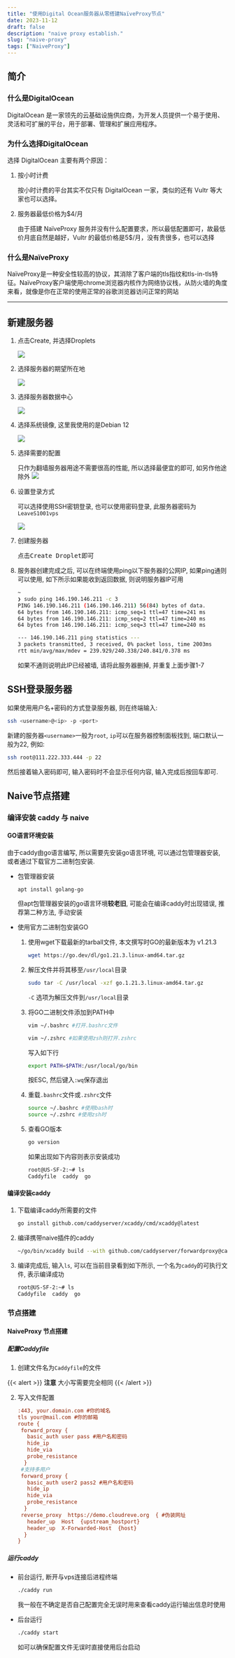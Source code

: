 ```yaml
---
title: "使用Digital Ocean服务器从零搭建NaïveProxy节点"
date: 2023-11-12
draft: false
description: "naive proxy establish."
slug: "naive-proxy"
tags: ["NaiveProxy"]
---
```

## 简介

### 什么是DigitalOcean

DigitalOcean 是一家领先的云基础设施供应商，为开发人员提供一个易于使用、灵活和可扩展的平台，用于部署、管理和扩展应用程序。

### 为什么选择DigitalOcean

选择 DigitalOcean 主要有两个原因：

1. 按小时计费

   按小时计费的平台其实不仅只有 DigitalOcean 一家，类似的还有 Vultr 等大家也可以选择。

2. 服务器最低价格为$4/月

   由于搭建 NaïveProxy 服务并没有什么配置要求，所以最低配置即可，故最低价月底自然是越好，Vultr 的最低价格是5$/月，没有贵很多，也可以选择

### 什么是NaïveProxy

NaïveProxy是一种安全性较高的协议，其消除了客户端的tls指纹和tls-in-tls特征。NaïveProxy客户端使用chrome浏览器内核作为网络协议栈，从防火墙的角度来看，就像是你在正常的使用正常的谷歌浏览器访问正常的网站

---

## 新建服务器

1. 点击Create, 并选择Droplets

   ![](create.png)

2. 选择服务器的期望所在地

   ![](location.png)

3. 选择服务器数据中心

   ![](datacenter.png)

4. 选择系统镜像, 这里我使用的是Debian 12

   ![](iso.png)

5. 选择需要的配置

   只作为翻墙服务器用途不需要很高的性能, 所以选择最便宜的即可, 如另作他途除外
   ![](size.png)

6. 设置登录方式

   可以选择使用SSH密钥登录, 也可以使用密码登录, 此服务器密码为`LeaveS1001vps`

   ![](loginmethod.png)

7. 创建服务器

   点击<kbd>Create Droplet</kbd>即可

8. 服务器创建完成之后, 可以在终端使用ping以下服务器的公网IP, 如果ping通则可以使用, 如下所示如果能收到返回数据, 则说明服务器IP可用

   ```bash
   ~
   ❯ sudo ping 146.190.146.211 -c 3
   PING 146.190.146.211 (146.190.146.211) 56(84) bytes of data.
   64 bytes from 146.190.146.211: icmp_seq=1 ttl=47 time=241 ms
   64 bytes from 146.190.146.211: icmp_seq=2 ttl=47 time=240 ms
   64 bytes from 146.190.146.211: icmp_seq=3 ttl=47 time=240 ms
   
   --- 146.190.146.211 ping statistics ---
   3 packets transmitted, 3 received, 0% packet loss, time 2003ms
   rtt min/avg/max/mdev = 239.929/240.338/240.841/0.378 ms
   ```

   如果不通则说明此IP已经被墙, 请将此服务器删掉, 并重复上面步骤1-7



## SSH登录服务器

如果使用用户名+密码的方式登录服务器, 则在终端输入:

```bash
ssh <username>@<ip> -p <port>
```

新建的服务器`<username>`一般为`root`, `ip`可以在服务器控制面板找到, 端口默认一般为22, 例如:

```bash
ssh root@111.222.333.444 -p 22
```

然后接着输入密码即可, 输入密码时不会显示任何内容, 输入完成后按回车即可. 



## Naive节点搭建

### 编译安装 caddy 与 naive

#### GO语言环境安装

由于caddy由go语言编写, 所以需要先安装go语言环境, 可以通过包管理器安装, 或者通过下载官方二进制包安装.

- 包管理器安装

  ```
  apt install golang-go
  ```

  但apt包管理器安装的go语言环境**较老旧**, 可能会在编译caddy时出现错误, 推荐第二种方法, 手动安装

- 使用官方二进制包安装GO

  1. 使用wget下载最新的tarball文件, 本文撰写时GO的最新版本为 v1.21.3

     ```bash
     wget https://go.dev/dl/go1.21.3.linux-amd64.tar.gz
     ```

  2. 解压文件并将其移至`/usr/local`目录

     ```bash
     sudo tar -C /usr/local -xzf go.1.21.3.linux-amd64.tar.gz
     ```

     `-C` 选项为解压文件到`/usr/local`目录

  3. 将GO二进制文件添加到PATH中

     ```bash
     vim ~/.bashrc #打开.bashrc文件
     
     vim ~/.zshrc #如果使用zsh则打开.zshrc
     ```

     写入如下行

     ```bash
     export PATH=$PATH:/usr/local/go/bin
     ```

     按ESC, 然后键入`:wq`保存退出

  4. 重载`.bashrc`文件或`.zshrc`文件

     ```bash
     source ~/.bashrc #使用bash时
     source ~/.zshrc #使用zsh时
     ```

  5. 查看GO版本

     ```bash
     go version
     ```

     如果出现如下内容则表示安装成功

     ```bash
     root@US-SF-2:~# ls
     Caddyfile  caddy  go
     ```

     

#### 编译安装caddy

1. 下载编译caddy所需要的文件

   ```bash
   go install github.com/caddyserver/xcaddy/cmd/xcaddy@latest
   ```

2. 编译携带naive插件的caddy

   ```bash
   ~/go/bin/xcaddy build --with github.com/caddyserver/forwardproxy@caddy2=github.com/klzgrad/forwardproxy@naive
   ```

3. 编译完成后, 输入`ls`, 可以在当前目录看到如下所示, 一个名为`caddy`的可执行文件, 表示编译成功

   ```bash
   root@US-SF-2:~# ls
   Caddyfile  caddy  go
   ```



### 节点搭建

#### NaiveProxy 节点搭建

##### 配置Caddyfile

1. 创建文件名为`Caddyfile`的文件

{{< alert >}}
**注意** 大小写需要完全相同
{{< /alert >}}


2. 写入文件配置

   ```ini
   :443, your.domain.com #你的域名
   tls your@mail.com #你的邮箱
   route {
    forward_proxy {
      basic_auth user pass #用户名和密码
      hide_ip
      hide_via
      probe_resistance
     }
    #支持多用户
    forward_proxy {
      basic_auth user2 pass2 #用户名和密码
      hide_ip
      hide_via
      probe_resistance
     }
    reverse_proxy  https://demo.cloudreve.org  { #伪装网址
      header_up  Host  {upstream_hostport}
      header_up  X-Forwarded-Host  {host}
     }
   }
   ```

##### 运行caddy

- 前台运行, 断开与vps连接后进程终端

  ```bash
  ./caddy run
  ```

  我一般在不确定是否自己配置完全无误时用来查看caddy运行输出信息时使用

- 后台运行

  ```bash
  ./caddy start
  ```

  如可以确保配置文件无误时直接使用后台启动

  


